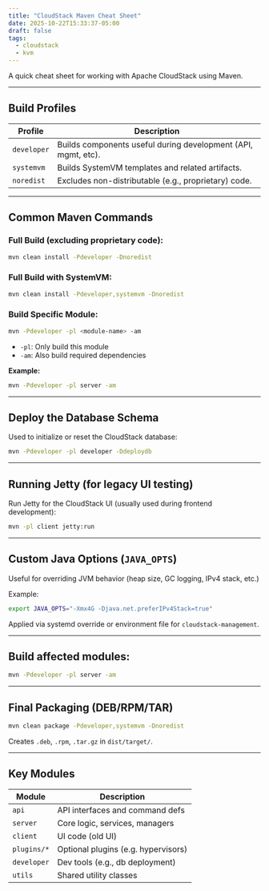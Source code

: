 ```yaml
---
title: "CloudStack Maven Cheat Sheet"
date: 2025-10-22T15:33:37-05:00
draft: false
tags:
  - cloudstack
  - kvm
---
```


A quick cheat sheet for working with Apache CloudStack using Maven.

---

## Build Profiles

| Profile      | Description                                                  |
|--------------|--------------------------------------------------------------|
| `developer`  | Builds components useful during development (API, mgmt, etc).|
| `systemvm`   | Builds SystemVM templates and related artifacts.             |
| `noredist`   | Excludes non-distributable (e.g., proprietary) code.         |

---

## Common Maven Commands

### Full Build (excluding proprietary code):
```bash
mvn clean install -Pdeveloper -Dnoredist
```

### Full Build with SystemVM:
```bash
mvn clean install -Pdeveloper,systemvm -Dnoredist
```

### Build Specific Module:
```bash
mvn -Pdeveloper -pl <module-name> -am
```
- `-pl`: Only build this module
- `-am`: Also build required dependencies

**Example:**
```bash
mvn -Pdeveloper -pl server -am
```

---

##  Deploy the Database Schema

Used to initialize or reset the CloudStack database:
```bash
mvn -Pdeveloper -pl developer -Ddeploydb
```

---

## Running Jetty (for legacy UI testing)

Run Jetty for the CloudStack UI (usually used during frontend development):
```bash
mvn -pl client jetty:run
```

---

## Custom Java Options (`JAVA_OPTS`)

Useful for overriding JVM behavior (heap size, GC logging, IPv4 stack, etc.)

Example:
```bash
export JAVA_OPTS="-Xmx4G -Djava.net.preferIPv4Stack=true"
```

Applied via systemd override or environment file for `cloudstack-management`.

---

## Build affected modules:

   ```bash
   mvn -Pdeveloper -pl server -am
   ```
---

## Final Packaging (DEB/RPM/TAR)

```bash
mvn clean package -Pdeveloper,systemvm -Dnoredist
```

Creates `.deb`, `.rpm`, `.tar.gz` in `dist/target/`.

---

## Key Modules

| Module             | Description                        |
|--------------------|------------------------------------|
| `api`              | API interfaces and command defs    |
| `server`           | Core logic, services, managers     |
| `client`           | UI code (old UI)                   |
| `plugins/*`        | Optional plugins (e.g. hypervisors)|
| `developer`        | Dev tools (e.g., db deployment)    |
| `utils`            | Shared utility classes             |
